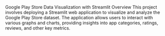 Google Play Store Data Visualization with Streamlit
Overview
This project involves deploying a Streamlit web application to visualize and analyze the Google Play Store dataset.
The application allows users to interact with various graphs and charts, providing insights into app categories, 
ratings, reviews, and other key metrics.
